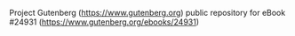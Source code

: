 Project Gutenberg (https://www.gutenberg.org) public repository for eBook #24931 (https://www.gutenberg.org/ebooks/24931)
